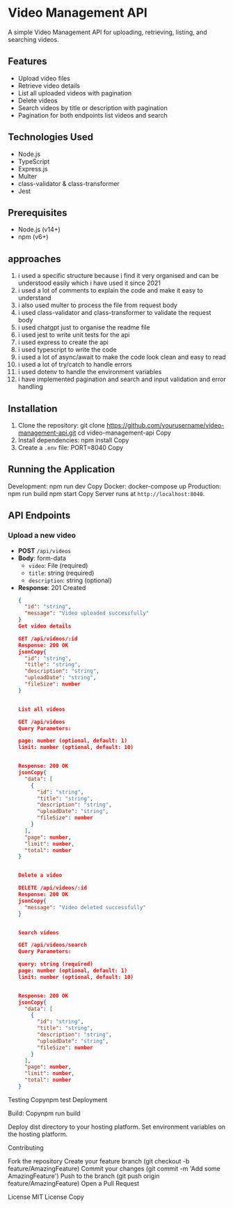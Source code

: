 # Video Management API

A simple Video Management API for uploading, retrieving, listing, and searching videos.

## Features

- Upload video files
- Retrieve video details
- List all uploaded videos with pagination
- Delete videos
- Search videos by title or description with pagination
- Pagination for both endpoints list videos and search

## Technologies Used

- Node.js
- TypeScript
- Express.js
- Multer
- class-validator & class-transformer
- Jest

## Prerequisites

- Node.js (v14+)
- npm (v6+)

## approaches

1. i used a specific structure because i find it very organised and can be understood easily which i have used it since 2021
2. i used a lot of comments to explain the code and make it easy to understand
3. i also used multer to process the file from request body
4. i used class-validator and class-transformer to validate the request body
5. i used chatgpt just to organise the readme file 
6. i used jest to write unit tests for the api
7. i used express to create the api
8. i used typescript to write the code
9. i used a lot of async/await to make the code look clean and easy to read
10. i used a lot of try/catch to handle errors
11. i used dotenv to handle the environment variables
12. i have implemented pagination and search and input validation and error handling

## Installation

1. Clone the repository:
git clone https://github.com/yourusername/video-management-api.git
cd video-management-api
Copy
2. Install dependencies:
npm install
Copy
3. Create a `.env` file:
PORT=8040
Copy
## Running the Application

Development:
npm run dev
Copy
Docker:
docker-compose up
Production:
npm run build
npm start
Copy
Server runs at `http://localhost:8040`.

## API Endpoints

### Upload a new video
- **POST** `/api/videos`
- **Body**: form-data
  - `video`: File (required)
  - `title`: string (required)
  - `description`: string (optional)
- **Response**: 201 Created
  ```json
  {
    "id": "string",
    "message": "Video uploaded successfully"
  }
  Get video details
  
  GET /api/videos/:id
  Response: 200 OK
  jsonCopy{
    "id": "string",
    "title": "string",
    "description": "string",
    "uploadDate": "string",
    "fileSize": number
  }
  
  
  List all videos
  
  GET /api/videos
  Query Parameters:
  
  page: number (optional, default: 1)
  limit: number (optional, default: 10)
  
  
  Response: 200 OK
  jsonCopy{
    "data": [
      {
        "id": "string",
        "title": "string",
        "description": "string",
        "uploadDate": "string",
        "fileSize": number
      }
    ],
    "page": number,
    "limit": number,
    "total": number
  }
  
  
  Delete a video
  
  DELETE /api/videos/:id
  Response: 200 OK
  jsonCopy{
    "message": "Video deleted successfully"
  }
  
  
  Search videos
  
  GET /api/videos/search
  Query Parameters:
  
  query: string (required)
  page: number (optional, default: 1)
  limit: number (optional, default: 10)
  
  
  Response: 200 OK
  jsonCopy{
    "data": [
      {
        "id": "string",
        "title": "string",
        "description": "string",
        "uploadDate": "string",
        "fileSize": number
      }
    ],
    "page": number,
    "limit": number,
    "total": number
  }
  ```

Testing
Copynpm test
Deployment

Build:
Copynpm run build

Deploy dist directory to your hosting platform.
Set environment variables on the hosting platform.

Contributing

Fork the repository
Create your feature branch (git checkout -b feature/AmazingFeature)
Commit your changes (git commit -m 'Add some AmazingFeature')
Push to the branch (git push origin feature/AmazingFeature)
Open a Pull Request

License
MIT License
Copy
